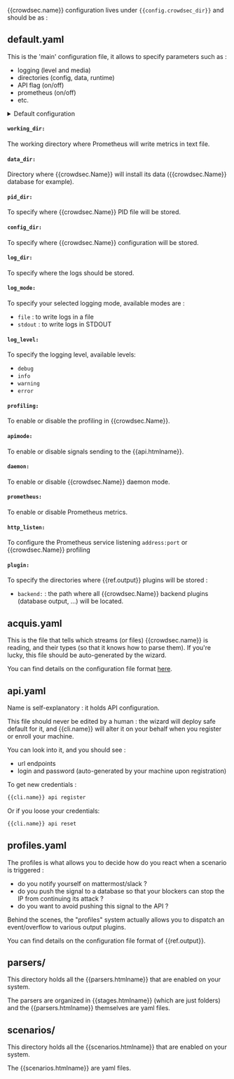 
{{crowdsec.name}} configuration lives under `{{config.crowdsec_dir}}` and should be as :

## default.yaml

This is the 'main' configuration file, it allows to specify parameters such as :

 - logging (level and media)
 - directories (config, data, runtime)
 - API flag (on/off)
 - prometheus (on/off)
 - etc.

 <details>
  <summary>Default configuration</summary>
```yaml 
working_dir: /tmp/
data_dir: /var/lib/crowdsec/data
config_dir: /etc/crowdsec/config
pid_dir: /var/run
log_dir: /var/log/
log_mode: file
log_level: info
profiling: false
apimode: true
daemon: true
prometheus: true
#for prometheus agent / golang debugging
http_listen: 127.0.0.1:6060
plugin:
  backend: "/etc/crowdsec/plugins/backend"
```
</details>

#### `working_dir:`
The working directory where Prometheus will write metrics in text file.

#### `data_dir:`
Directory where {{crowdsec.Name}} will install its data ({{crowdsec.Name}} database for example).

#### `pid_dir:`
To specify where {{crowdsec.Name}} PID file will be stored.

#### `config_dir:`
To specify where {{crowdsec.Name}} configuration will be stored.

#### `log_dir:`
To specify where the logs should be stored.

#### `log_mode:`
To specify your selected logging mode, available modes are :

* `file` : to write logs in a file
* `stdout` : to write logs in STDOUT

#### `log_level:`
To specify the logging level, available levels:

* `debug`
* `info`
* `warning`
* `error`

#### `profiling:`
To enable or disable the profiling in {{crowdsec.Name}}.

#### `apimode:`
To enable or disable signals sending to the {{api.htmlname}}.

#### `daemon:`
To enable or disable {{crowdsec.Name}} daemon mode.

#### `prometheus:`
To enable or disable Prometheus metrics.

#### `http_listen:`
To configure the Prometheus service listening `address:port` or {{crowdsec.Name}} profiling

#### `plugin:`
To specify the directories where {{ref.output}} plugins will be stored :
* `backend:` : the path where all {{crowdsec.Name}} backend plugins (database output, ...) will be located.

## acquis.yaml

This is the file that tells which streams (or files) {{crowdsec.name}} is reading, and their types (so that it knows how to parse them). If you're lucky, this file should be auto-generated by the wizard.

You can find details on the configuration file format [here](/guide/crowdsec/acquisition/).


## api.yaml

Name is self-explanatory : it holds API configuration.

This file should never be edited by a human : the wizard will deploy safe default for it, and {{cli.name}} will alter it on your behalf when you register or enroll your machine.

You can look into it, and you should see :

 - url endpoints
 - login and password (auto-generated by your machine upon registration)

To get new credentials :
```bash
{{cli.name}} api register
```
Or if you loose your credentials:
```bash
{{cli.name}} api reset
```


## profiles.yaml

The profiles is what allows you to decide how do you react when a scenario is triggered :

 - do you notify yourself on mattermost/slack ?
 - do you push the signal to a database so that your blockers can stop the IP from continuing its attack ?
 - do you want to avoid pushing this signal to the API ?

Behind the scenes, the "profiles" system actually allows you to dispatch an event/overflow to various output plugins.

You can find details on the configuration file format of {{ref.output}}.

## parsers/

This directory holds all the {{parsers.htmlname}} that are enabled on your system.

The parsers are organized in {{stages.htmlname}} (which are just folders) and the {{parsers.htmlname}} themselves are yaml files.


## scenarios/

This directory holds all the {{scenarios.htmlname}} that are enabled on your system.

The {{scenarios.htmlname}} are yaml files.





